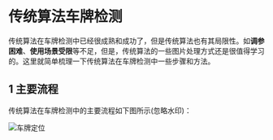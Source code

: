 # **传统算法车牌检测**

传统算法在车牌检测中已经很成熟和成功了，但是传统算法也有其局限性。如**调参困难**、**使用场景受限**等不足，但是，传统算法的一些图片处理方式还是很值得学习的。这里就简单梳理一下传统算法在车牌检测中一些步骤和方法。

## 1 主要流程

传统算法在车牌检测中的主要流程如下图所示(忽略水印)：

![车牌定位](C:\Users\wanggongpeng\Desktop\车牌定位.png)

